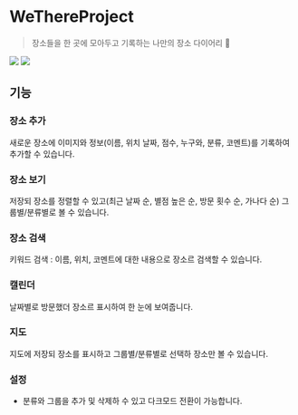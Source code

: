 # WeThereProject
> 장소들을 한 곳에 모아두고 기록하는 나만의 장소 다이어리 📒

<img src="https://img.shields.io/badge/Swift-F05138?style=for-the-badge&logo=Swift&logoColor=white"> <img src="https://img.shields.io/badge/Firebase-FFCA28?style=for-the-badge&logo=Firebase&logoColor=white">

## 기능
### 장소 추가
새로운 장소에 이미지와 정보(이름, 위치 날짜, 점수, 누구와, 분류, 코멘트)를 기록하여 추가할 수 있습니다.

### 장소 보기
저장되 장소를 정렬할 수 있고(최근 날짜 순, 별점 높은 순, 방문 횟수 순, 가나다 순) 그룹별/분류별로 볼 수 있습니다.

### 장소 검색
키워드 검색 : 이름, 위치, 코멘트에 대한 내용으로 장소르 검색할 수 있습니다.

### 캘린더
날짜별로 방문했더 장소르 표시하여 한 눈에 보여줍니다. 

### 지도
지도에 저장되 장소를 표시하고 그룹별/분류별로 선택하 장소만 볼 수 있습니다.

### 설정
- 분류와 그룹을 추가 및 삭제하 수 있고 다크모드 전환이 가능합니다.

